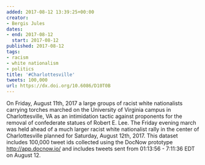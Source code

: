 ```yaml
---
added: 2017-08-12 13:39:25+00:00
creator:
- Bergis Jules
dates:
- end: 2017-08-12
  start: 2017-08-12
published: 2017-08-12
tags:
- racism
- white nationalism
- politics
title: '#Charlottesville'
tweets: 100,000
url: https://dx.doi.org/10.6086/D10T0B
---
```


On Friday, August 11th, 2017 a large groups of racist white nationalists carrying torches marched on the University of Virginia campus in Charlottesville, VA as an intimidation tactic against proponents for the removal of confederate statues of Robert E. Lee. The Friday evening march was held ahead of a much larger racist white nationalist rally in the center of Charlottesville planned for Saturday, August 12th, 2017. This dataset includes 100,000 tweet ids collected using the DocNow prototype http://app.docnow.io/ and includes tweets sent from 01:13:56 - 7:11:36 EDT on August 12.
